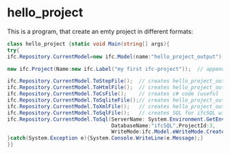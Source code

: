 ﻿<!-- IfcSharp-documentation, Copyright (c) 2020, Bernhard Simon Bock, Friedrich Eder, MIT License (see https://github.com/IfcSharp/IfcSharpLibrary/tree/master/Licence) --->

# hello_project

This is a program, that create an emty project in different formats:
```csharp
class hello_project {static void Main(string[] args){
try{ 
ifc.Repository.CurrentModel=new ifc.Model(name:"hello_project_output"); 

new ifc.Project(Name:new ifc.Label("my first ifc-project"));  // appends entity to ifc.Repository.CurrentModel

ifc.Repository.CurrentModel.ToStepFile();  // creates hello_project_output.ifc (step-format)
ifc.Repository.CurrentModel.ToHtmlFile();  // creates hello_project_output.html (syntax highlighting)
ifc.Repository.CurrentModel.ToCsFile();    // creates c# code (useful for creating code from existing files)
ifc.Repository.CurrentModel.ToSqliteFile();// creates hello_project_output.sqlite3  
ifc.Repository.CurrentModel.ToXmlFile();   // creates hello_project_output.ifcXml
ifc.Repository.CurrentModel.ToSqlFile();   // creates SQL for ifcSQL without server-connection
ifc.Repository.CurrentModel.ToSql(ServerName: System.Environment.GetEnvironmentVariable("SqlServer"), 
                                  DatabaseName:"ifcSQL",ProjectId:3,
                                  WriteMode:ifc.Model.eWriteMode.CreateNewProject); // SQL Server required
}catch(System.Exception e){System.Console.WriteLine(e.Message);} 
}}

```
